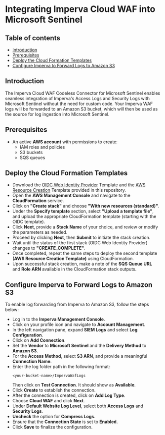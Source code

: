 # Integrating Imperva Cloud WAF into Microsoft Sentinel
## Table of contents
- [Introduction](#intro)
- [Prerequisites](#pre)
- [Deploy the Cloud Formation Templates](#template)
- [Configure Imperva to Forward Logs to Amazon S3](#logs)


<a name = "intro">

## Introduction
The Imperva Cloud WAF Codeless Connector for Microsoft Sentinel enables seamless integration of Imperva's Access Logs and Security Logs with Microsoft Sentinel without the need for custom code. Your Imperva WAF logs will be forwarded to an Amazon S3 bucket, which will then be used as the source for log ingestion into Microsoft Sentinel.

<a name = "pre">

## Prerequisites
- An active **AWS account** with permissions to create:
  - IAM roles and policies
  - S3 buckets
  - SQS queues

<a name = "template">
  
## Deploy the Cloud Formation Templates
- Download the [OIDC Web Identity Provider](https://github.com/Azure/Azure-Sentinel/blob/master/Solutions/ImpervaCloudWAF/Data%20Connectors/Cloud%20Formation%20Templates/OIDCWebIdProvider.json) Template and the [AWS Resource Creation](https://github.com/Azure/Azure-Sentinel/blob/master/Solutions/ImpervaCloudWAF/Data%20Connectors/Cloud%20Formation%20Templates/ImpervaCloudWAFConfig.json) Template provided in this repository.
- Open the **AWS Management Console** and navigate to the **CloudFormation** service.
- Click on **"Create stack"** and choose **"With new resources (standard)"**.
- Under the **Specify template** section, select **"Upload a template file"**, and upload the appropriate CloudFormation template (starting with the OIDC template).
- Click **Next**, provide a **Stack Name** of your choice, and review or modify the parameters as needed.
- Proceed by clicking **Next**, then **Submit** to initiate the stack creation.
- Wait until the status of the first stack (OIDC Web Identity Provider) changes to **"CREATE_COMPLETE"**.
- Once completed, repeat the same steps to deploy the second template **(AWS Resource Creation Template)** using CloudFormation.
- Upon successful stack creation, make a note of the **SQS Queue URL** and **Role ARN** available in the CloudFormation stack outputs.

<a name = "logs">

## Configure Imperva to Forward Logs to Amazon S3
To enable log forwarding from Imperva to Amazon S3, follow the steps below:
- Log in to the **Imperva Management Console**.
- Click on your profile icon and navigate to **Account Management**.
- In the left navigation pane, expand **SIEM Logs** and select **Log Configuration**.
- Click on **Add Connection**.
- Set the **Vendor** to **Microsoft Sentinel** and the **Delivery Method** to **Amazon S3**.
- For the **Access Method**, select **S3 ARN**, and provide a meaningful **Connection Name**.
- Enter the log folder path in the following format:
  ```
  <your-bucket-name>/ImpervaWafLogs
  ```
  Then click on **Test Connection**. It should show as **Available**.
- Click **Create** to establish the connection.
- After the connection is created, click on **Add Log Type**.
- Choose **Cloud WAF** and click **Next**.
- Under **Default Website Log Level**, select both **Access Logs** and **Security Logs**.
- **Uncheck** the option for **Compress Logs**.
- Ensure that the **Connection State** is set to **Enabled**.
- Click **Save** to finalize the configuration.